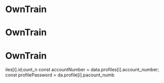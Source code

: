 # OwnTrain
# OwnTrain

# OwnTrain

iles[i].id;ount_n
        const accountNumber = data.profiles[i].account_number;
        const profilePassword = da.profile[i].pacount_numb
